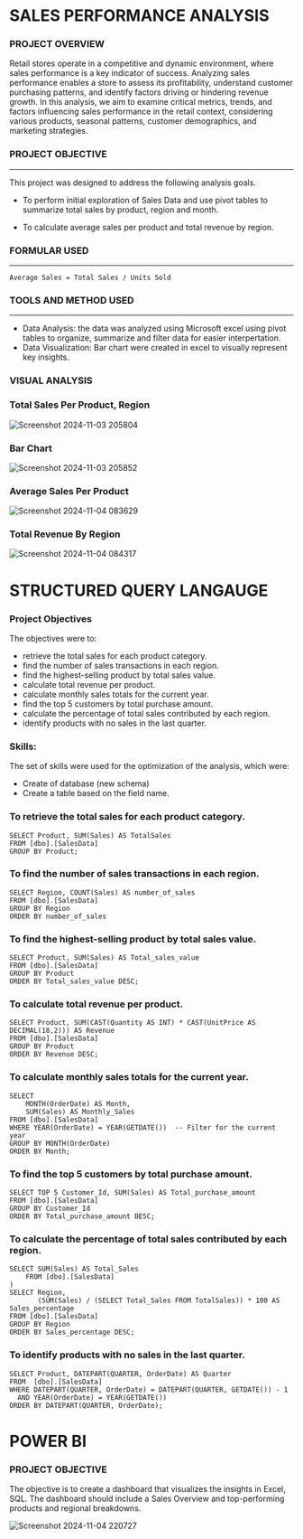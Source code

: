 # SALES PERFORMANCE ANALYSIS 

### PROJECT OVERVIEW


Retail stores operate in a competitive and dynamic environment, where sales performance is a key indicator of success. Analyzing sales performance enables a store to assess its profitability, understand customer purchasing patterns, and identify factors driving or hindering revenue growth. In this analysis, we aim to examine critical metrics, trends, and factors influencing sales performance in the retail context, considering various products, seasonal patterns, customer demographics, and marketing strategies.

 ### PROJECT OBJECTIVE
---
This project was designed to address the following analysis goals.

- To perform initial exploration of Sales Data and use pivot tables to summarize total sales by product, region and month.

- To calculate average sales per product and total revenue by region.

### FORMULAR USED
---
```
Average Sales = Total Sales / Units Sold
```

### TOOLS AND METHOD USED
---
- Data Analysis: the data was analyzed using Microsoft excel using pivot tables to organize, summarize and filter data for easier interpertation.
- Data Visualization: Bar chart were created in excel to visually represent key insights.

### VISUAL ANALYSIS
### Total Sales Per Product, Region

![Screenshot 2024-11-03 205804](https://github.com/user-attachments/assets/abbd5cfd-68e1-4637-b7e9-12ac996e7955)

### Bar Chart
![Screenshot 2024-11-03 205852](https://github.com/user-attachments/assets/c6d4e275-05fd-4d64-b043-cf6501fe88bd)

### Average Sales Per Product

![Screenshot 2024-11-04 083629](https://github.com/user-attachments/assets/8e4adce3-4752-4dd7-9f52-454785de6092)

### Total Revenue By Region

![Screenshot 2024-11-04 084317](https://github.com/user-attachments/assets/d512d431-3684-4619-b32d-b9e312dde604)



# STRUCTURED QUERY LANGAUGE

### Project Objectives
The objectives were to: 
- retrieve the total sales for each product category. 
- find the number of sales transactions in each region. 
-	find the highest-selling product by total sales value. 
-	calculate total revenue per product. 
- calculate monthly sales totals for the current year. 
-	find the top 5 customers by total purchase amount. 
-	calculate the percentage of total sales contributed by each region. 
-	identify products with no sales in the last quarter. 

### Skills:
The set of skills were used for the optimization of the analysis, which were:
- Create of database (new schema)
- Create a table based on the field name.

### To retrieve the total sales for each product category.
```
SELECT Product, SUM(Sales) AS TotalSales
FROM [dbo].[SalesData]
GROUP BY Product;
```

### To find the number of sales transactions in each region.
```
SELECT Region, COUNT(Sales) AS number_of_sales
FROM [dbo].[SalesData]
GROUP BY Region
ORDER BY number_of_sales
```
### To find the highest-selling product by total sales value.
```
SELECT Product, SUM(Sales) AS Total_sales_value
FROM [dbo].[SalesData]
GROUP BY Product 
ORDER BY Total_sales_value DESC;
```
### To calculate total revenue per product.
```
SELECT Product, SUM(CAST(Quantity AS INT) * CAST(UnitPrice AS DECIMAL(18,2))) AS Revenue
FROM [dbo].[SalesData]
GROUP BY Product
ORDER BY Revenue DESC;
```
### To calculate monthly sales totals for the current year.
```
SELECT 
    MONTH(OrderDate) AS Month, 
    SUM(Sales) AS Monthly_Sales
FROM [dbo].[SalesData]
WHERE YEAR(OrderDate) = YEAR(GETDATE())  -- Filter for the current year
GROUP BY MONTH(OrderDate)
ORDER BY Month;
```
### To find the top 5 customers by total purchase amount.
```
SELECT TOP 5 Customer_Id, SUM(Sales) AS Total_purchase_amount
FROM [dbo].[SalesData]
GROUP BY Customer_Id
ORDER BY Total_purchase_amount DESC;
```
### To calculate the percentage of total sales contributed by each region.
```
SELECT SUM(Sales) AS Total_Sales
    FROM [dbo].[SalesData]
)
SELECT Region, 
       (SUM(Sales) / (SELECT Total_Sales FROM TotalSales)) * 100 AS Sales_percentage
FROM [dbo].[SalesData]
GROUP BY Region
ORDER BY Sales_percentage DESC;
```
### To identify products with no sales in the last quarter.
```
SELECT Product, DATEPART(QUARTER, OrderDate) AS Quarter
FROM  [dbo].[SalesData] 
WHERE DATEPART(QUARTER, OrderDate) = DATEPART(QUARTER, GETDATE()) - 1
  AND YEAR(OrderDate) = YEAR(GETDATE())
ORDER BY DATEPART(QUARTER, OrderDate);
```

# POWER BI

### PROJECT OBJECTIVE
The objective is to create a dashboard that visualizes the insights in Excel, SQL.
The dashboard should include a Sales Overview and top-performing products and regional breakdowns.

![Screenshot 2024-11-04 220727](https://github.com/user-attachments/assets/e8bcb621-3642-4eb3-bf8a-7e2854ddfc0f)






















